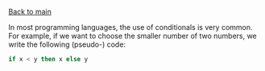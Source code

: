 [Back to main](https://jd-anabi.github.io/functional-programming/)

In most programming languages, the use of conditionals is very common. For example, 
if we want to choose the smaller number of two numbers, we write the following 
(pseudo-) code:

```haskell
if x < y then x else y
```
